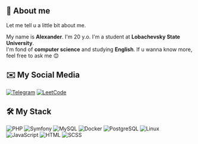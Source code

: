 ## 🌠 About me  
<p>Let me tell u a little bit about me.<br>
  
My name is <strong>Alexander</strong>. I'm 20 y.o. I'm a student at <strong>Lobachevsky State University</strong>.<br>
I'm fond of <strong>computer science</strong> and studying <strong>English</strong>. If u wanna know more, feel free to ask me 😊
</p>

## ✉️ My Social Media
[![Telegram](https://img.shields.io/badge/Telegram-2CA5E0?style=for-the-badge&logo=telegram&logoColor=white)](https://t.me/vekanda)
[![LeetCode](https://img.shields.io/badge/LeetCode-FFA116?style=for-the-badge&logo=leetcode&logoColor=black)](https://leetcode.com/u/veremeenkoAN/)
  
</p>


## 🛠️ My Stack  
![PHP](https://img.shields.io/badge/PHP-777BB4?style=for-the-badge&logo=php&logoColor=white) ![Symfony](https://img.shields.io/badge/Symfony-000000?style=for-the-badge&logo=symfony&logoColor=white) ![MySQL](https://img.shields.io/badge/MySQL-4479A1?style=for-the-badge&logo=mysql&logoColor=white) ![Docker](https://img.shields.io/badge/Docker-2496ED?style=for-the-badge&logo=docker&logoColor=white) ![PostgreSQL](https://img.shields.io/badge/PostgreSQL-336791?style=for-the-badge&logo=postgresql&logoColor=white) ![Linux](https://img.shields.io/badge/Linux-FCC624?style=for-the-badge&logo=linux&logoColor=black)  
![JavaScript](https://img.shields.io/badge/JavaScript-F7DF1E?style=for-the-badge&logo=javascript&logoColor=black) ![HTML](https://img.shields.io/badge/HTML-E34F26?style=for-the-badge&logo=html5&logoColor=white) ![SCSS](https://img.shields.io/badge/SCSS-CC6699?style=for-the-badge&logo=sass&logoColor=white)
